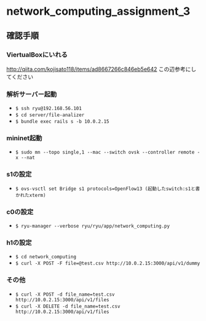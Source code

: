 # network_computing_assignment_3

## 確認手順
### ViertualBoxにいれる
http://qiita.com/kojisato118/items/ad8667266c846eb5e642
この辺参考にしてください

### 解析サーバー起動
- ```$ ssh ryu@192.168.56.101```
- ```$ cd server/file-analizer```
- ```$ bundle exec rails s -b 10.0.2.15```

### mininet起動
- ```$ sudo mn --topo single,1 --mac --switch ovsk --controller remote -x --nat```

### s1の設定
- ```$ ovs-vsctl set Bridge s1 protocols=OpenFlow13 (起動したswitch:s1と書かれたxterm)```

### c0の設定
- ```$ ryu-manager --verbose ryu/ryu/app/network_computing.py```

### h1の設定
- ```$ cd network_computing```
- ```$ curl -X POST -F file=@test.csv http://10.0.2.15:3000/api/v1/dummy```

### その他
- ```$ curl -X POST -d file_name=test.csv http://10.0.2.15:3000/api/v1/files```
- ```$ curl -X DELETE -d file_name=test.csv http://10.0.2.15:3000/api/v1/files```


